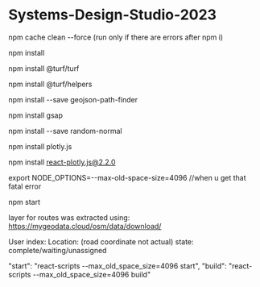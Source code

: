 # Systems-Design-Studio-2023

npm cache clean --force  (run only if there are errors after npm i)

npm install

npm install @turf/turf

npm install @turf/helpers

npm install --save geojson-path-finder

npm install gsap

npm install --save random-normal 

npm install plotly.js  

npm install react-plotly.js@2.2.0     

export NODE_OPTIONS=--max-old-space-size=4096       //when u get that fatal error

npm start

layer for routes was extracted using:
https://mygeodata.cloud/osm/data/download/


User index:
Location: (road coordinate not actual)
state: complete/waiting/unassigned


"start": "react-scripts --max_old_space_size=4096 start",
"build": "react-scripts --max_old_space_size=4096 build"

